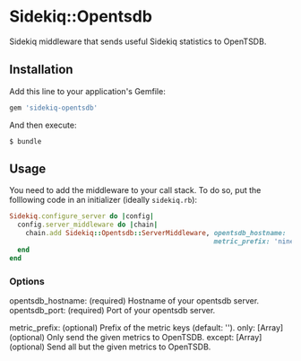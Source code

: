 # Sidekiq::Opentsdb

Sidekiq middleware that sends useful Sidekiq statistics to OpenTSDB.

## Installation

Add this line to your application's Gemfile:

```ruby
gem 'sidekiq-opentsdb'
```

And then execute:

    $ bundle

## Usage

You need to add the middleware to your call stack. To do so, put the folllowing code in an initializer (ideally `sidekiq.rb`):

```ruby
Sidekiq.configure_server do |config|
  config.server_middleware do |chain|
    chain.add Sidekiq::Opentsdb::ServerMiddleware, opentsdb_hostname: 'localhost', opentsdb_port: '4242',
                                                   metric_prefix: 'nine', only: %w(retry_size dead_size)
  end
end
```

### Options

opentsdb_hostname: (required) Hostname of your opentsdb server.
opentsdb_port:     (required) Port of your opentsdb server.

metric_prefix: (optional) Prefix of the metric keys (default: '').
only: [Array] (optional) Only send the given metrics to OpenTSDB.
except: [Array] (optional) Send all but the given metrics to OpenTSDB.
